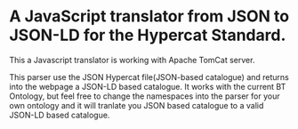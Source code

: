 #  A JavaScript translator from JSON to JSON-LD for the Hypercat Standard.

This a Javascript translator is working with Apache TomCat server. 

This parser use the JSON Hypercat file(JSON-based catalogue) and returns into the webpage a JSON-LD based catalogue. 
It works with the current BT Ontology, but feel free to change the namespaces into the parser for your own ontology and it will tranlate you JSON based catalogue to a valid JSON-LD based catalogue.
